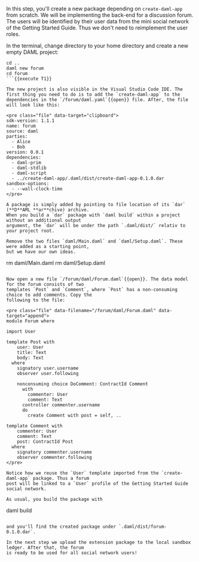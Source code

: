 In this step, you'll create a new package depending on `create-daml-app` from scratch. We will be
implementing the back-end for a discussion forum. The users will be identified by their user data
from the mini social network of the Getting Started Guide. Thus we don't need to reimplement the
user roles.

In the terminal, change directory to your home directory and create a new empty DAML project:

```
cd ..
daml new forum
cd forum
```{{execute T1}}

The new project is also visible in the Visual Studio Code IDE. The first thing you need to do is to add the `create-daml-app` to the dependencies in the `/forum/daml.yaml`{{open}} file. After, the file will look like this:

<pre class="file" data-target="clipboard">
sdk-version: 1.1.1
name: forum
source: daml
parties:
  - Alice
  - Bob
version: 0.0.1
dependencies:
  - daml-prim
  - daml-stdlib
  - daml-script
  - ../create-daml-app/.daml/dist/create-daml-app-0.1.0.dar
sandbox-options:
  - --wall-clock-time
</pre>

A package is simply added by pointing to file location of its `dar` (**D**AML **ar**chive) archive.
When you build a `dar` package with `daml build` within a project without an additional output
argument, the `dar` will be under the path `.daml/dist/` relativ to your project root.

Remove the two files `daml/Main.daml` and `daml/Setup.daml`. These were added as a starting point,
but we have our own ideas.

```
rm daml/Main.daml
rm daml/Setup.daml
```{{execute T1}}

Now open a new file `/forum/daml/Forum.daml`{{open}}. The data model for the forum consists of two
templates `Post` and `Comment`, where `Post` has a non-consuming choice to add comments. Copy the
following to the file:

<pre class="file" data-filename="/forum/daml/Forum.daml" data-target="append">
module Forum where

import User

template Post with
    user: User
    title: Text
    body: Text
  where
    signatory user.username
    observer user.following

    nonconsuming choice DoComment: ContractId Comment
      with
        commenter: User
        comment: Text
      controller commenter.username
      do
        create Comment with post = self, ..

template Comment with
    commenter: User
    comment: Text
    post: ContractId Post
  where
    signatory commenter.username
    observer commenter.following
</pre>

Notice how we reuse the `User` template imported from the `create-daml-app` package. Thus a forum
post will be linked to a `User` profile of the Getting Started Guide social network.

As usual, you build the package with

```
daml build
```{{execute T1}}

and you'll find the created package under `.daml/dist/forum-0.1.0.dar`.

In the next step we upload the extension package to the local sandbox ledger. After that, the forum
is ready to be used for all social network users!
